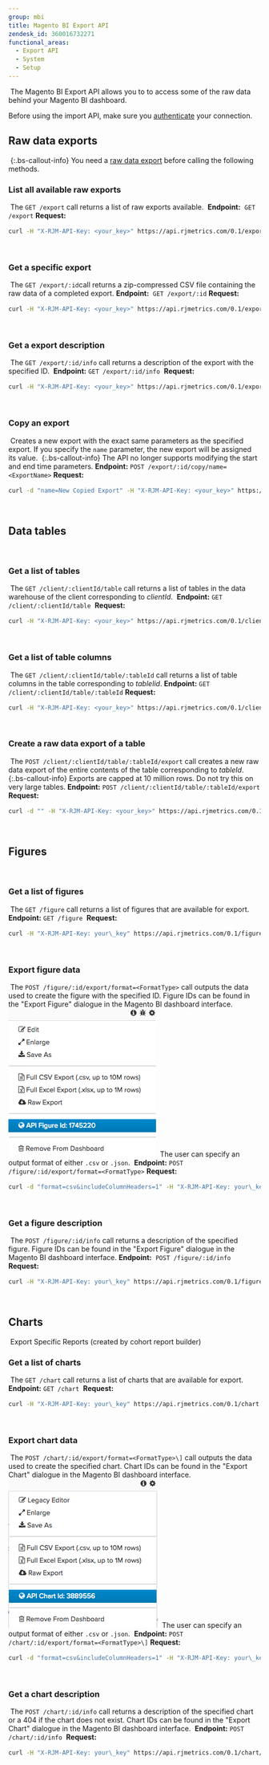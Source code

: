 ```yaml
---
group: mbi
title: Magento BI Export API
zendesk_id: 360016732271
functional_areas:
  - Export API
  - System
  - Setup
---
```

​
The Magento BI Export API allows you to  to access some of the raw data behind your Magento BI dashboard.

Before using the import API, make sure you [authenticate](../docs/mbi/getting-started.md#authentication) your connection.

## Raw data exports
​
{:.bs-callout-info}
You need a [raw data export](https://docs.magento.com/mbi/tutorials/export-raw-data.html) before calling the following methods.
​
### List all available raw exports
​
The `GET /export` call returns a list of raw exports available.
​
**Endpoint:**
​
`GET /export`
​
**Request:**
​
```bash
curl -H "X-RJM-API-Key: <your_key>" https://api.rjmetrics.com/0.1/export
```
​
​
### Get a specific export
​
The `GET /export/:id`call returns a zip-compressed CSV file containing the raw data of a completed export.
​
**Endpoint:**
​
`GET /export/:id`
​
**Request:**
​
```bash
curl -H "X-RJM-API-Key: <your_key>" https://api.rjmetrics.com/0.1/export/51
```
​
### Get a export description
​
The `GET /export/:id/info` call returns a description of the export with the specified ID.
​
**Endpoint:**
​
`GET /export/:id/info`
​
**Request:**
​
```bash
curl -H "X-RJM-API-Key: <your_key>" https://api.rjmetrics.com/0.1/export/51/info
```
​
### Copy an export
​
Creates a new export with the exact same parameters as the specified export. If you specify the `name` parameter, the new export will be assigned its value.
​
{:.bs-callout-info}
The API no longer supports modifying the start and end time parameters.
​
**Endpoint:**
​
`POST /export/:id/copy/name=<ExportName>`
​
**Request:**
​
```bash
curl -d "name=New Copied Export" -H "X-RJM-API-Key: <your_key>" https://api.rjmetrics.com/0.1/export/51/copy
```
​
## Data tables
​
### Get a list of tables
​
The `GET /client/:clientId/table` call returns a list of tables in the data warehouse of the client corresponding to _clientId_.
​
**Endpoint:**
​
`GET /client/:clientId/table`
​
**Request:**
​
```bash
curl -H "X-RJM-API-Key: <your_key>" https://api.rjmetrics.com/0.1/client/12/table
```
​
### Get a list of table columns
​
The `GET /client/:clientId/table/:tableId` call returns a list of table columns in the table corresponding to _tableIid_.
​
**Endpoint:**
​
`GET /client/:clientId/table/:tableId`
​
**Request:**
​
```bash
curl -H "X-RJM-API-Key: <your_key>" https://api.rjmetrics.com/0.1/client/12/table/3
```
​
### Create a raw data export of a table
​
The `POST /client/:clientId/table/:tableId/export` call creates a new raw data export of the entire contents of the table corresponding to _tableId_.
​
{:.bs-callout-info}
Exports are capped at 10 million rows. Do not try this on very large tables.
​
**Endpoint:**
​
`POST /client/:clientId/table/:tableId/export`
​
**Request:**
​
```bash
curl -d "" -H "X-RJM-API-Key: <your_key>" https://api.rjmetrics.com/0.1/client/12/table/3/export
```
​
## Figures
​
### Get a list of figures
​
The `GET /figure` call returns a list of figures that are available for export.
​
**Endpoint:**
​
`GET /figure`
​
**Request:**
​
```bash
curl -H "X-RJM-API-Key: your\_key" https://api.rjmetrics.com/0.1/figure
```
​
### Export figure data
​
The `POST /figure/:id/export/format=<FormatType>` call outputs the data used to create the figure with the specified ID. Figure IDs can be found in the "Export Figure" dialogue in the Magento BI dashboard interface.
​
![](../docs/images/figure-id.png)
​
The user can specify an output format of either `.csv` or `.json`.
​
**Endpoint:**
​
`POST /figure/:id/export/format=<FormatType>`
​
**Request:**
​
```bash
curl -d "format=csv&includeColumnHeaders=1" -H "X-RJM-API-Key: your\_key" https://api.rjmetrics.com/0.1/figure/360531/export
```
​
### Get a figure description
​
The `POST /figure/:id/info` call returns a description of the specified figure. Figure IDs can be found in the "Export Figure" dialogue in the Magento BI dashboard interface.
​
**Endpoint:**
​
`POST /figure/:id/info`
​
**Request:**
​
```bash
curl -H "X-RJM-API-Key: your\_key" https://api.rjmetrics.com/0.1/figure/360531/info
```
​
## Charts
​
Export Specific Reports (created by cohort report builder)
​
### Get a list of charts
​
The `GET /chart` call returns a list of charts that are available for export.
​
**Endpoint:**
​
`GET /chart`
​
**Request:**
​
```bash
curl -H "X-RJM-API-Key: your\_key" https://api.rjmetrics.com/0.1/chart
```
​
### Export chart data
​
The `POST /chart/:id/export/format=<FormatType>\]` call outputs the data used to create the specified chart. Chart IDs can be found in the "Export Chart" dialogue in the Magento BI dashboard interface.
​
![](../docs/images/chart-id.png)
​
The user can specify an output format of either `.csv` or `.json`.
​
**Endpoint:**
​
`POST /chart/:id/export/format=<FormatType>\]`
​
**Request:**
​
```bash
curl -d "format=csv&includeColumnHeaders=1" -H "X-RJM-API-Key: your\_key" https://api.rjmetrics.com/0.1/chart/2038112/export
```
​
### Get a chart description
​
The `POST /chart/:id/info` call returns a description of the specified chart or a 404 if the chart does not exist. Chart IDs can be found in the "Export Chart" dialogue in the Magento BI dashboard interface.
​
**Endpoint:**
​
`POST /chart/:id/info`
​
**Request:**
​
```bash
curl -H "X-RJM-API-Key: your\_key" https://api.rjmetrics.com/0.1/chart/2038112/info
```
